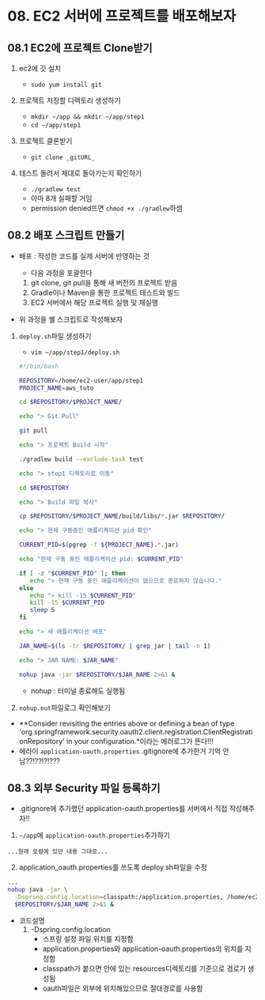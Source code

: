 # 08. EC2 서버에 프로젝트를 배포해보자
## 08.1 EC2에 프로젝트 Clone받기
1. ec2에 깃 설치
    - `sudo yum install git`
    
2. 프로젝트 저장할 디렉토리 생성하기
    - `mkdir ~/app && mkdir ~/app/step1`
    - `cd ~/app/step1`
    
3. 프로젝트 클론받기
    - `git clone _gitURL_`
    
4. 테스트 돌려서 제대로 돌아가는지 확인하기
    - `./gradlew test`
    - 아마 8개 실패할 거임
    - permission denied뜨면 `chmod +x ./gradlew`하셈
    
## 08.2 배포 스크립트 만들기
- 배포 : 작성한 코드를 실제 서버에 반영하는 것
   - 다음 과정을 포괄한다
   1. git clone, git pull을 통해 새 버전의 프로젝트 받음
   2. Gradle이나 Maven을 통한 프로젝트 테스트와 빌드
   3. EC2 서버에서 해당 프로젝트 실행 및 재실행
   
- 위 과정을 쉘 스크립트로 작성해보자
1. `deploy.sh`파일 생성하기
   - `vim ~/app/step1/deploy.sh`
   ~~~bash
   #!/bin/bash
   
   REPOSITORY=/home/ec2-user/app/step1
   PROJECT_NAME=aws_tuto
   
   cd $REPOSITORY/$PROJECT_NAME/
   
   echo "> Git Pull"
   
   git pull
   
   echo "> 프로젝트 Build 시작"
   
   ./gradlew build --exclude-task test
   
   echo "> step1 디렉토리로 이동"
   
   cd $REPOSITORY
   
   echo "> Build 파일 복사"
   
   cp $REPOSITORY/$PROJECT_NAME/build/libs/*.jar $REPOSITORY/
   
   echo "> 현재 구동중인 애플리케이션 pid 확인"
   
   CURRENT_PID=$(pgrep -f ${PROJECT_NAME}.*.jar)
   
   echo "현재 구동 중인 애플리케이션 pid: $CURRENT_PID"
   
   if [ -z "$CURRENT_PID" ]; then
      echo "> 현재 구동 중인 애플리케이션이 없으므로 종료하지 않습니다."
   else
      echo "> kill -15 $CURRENT_PID"
      kill -15 $CURRENT_PID
      sleep 5
   fi
   
   echo "> 새 애플리케이션 배포"
   
   JAR_NAME=$(ls -tr $REPOSITORY/ | grep jar | tail -n 1)
   
   echo "> JAR NAME: $JAR_NAME"
   
   nohup java -jar $REPOSITORY/$JAR_NAME 2>&1 &
   ~~~
   - nohup : 터미널 종료해도 실행됨
     
   
2. `nohup.out`파일로그 확인해보기
- **Consider revisiting the entries above or defining a bean of type 'org.springframework.security.oauth2.client.registration.ClientRegistrationRepository' in your configuration.*이라는 에러로그가 뜬다!!!
- 에라이 `application-oauth.properties` .gitignore에 추가한거 기억 안남??!??!?!???

## 08.3 외부 Security 파일 등록하기
- .gitignore에 추가했던 application-oauth.properties를 서버에서 직접 작성해주자!!
1. `~/app`에 `application-oauth.properties`추가하기
~~~
...원래 로컬에 있던 내용 그대로...
~~~
2. application_oauth.properties를 쓰도록 deploy.sh파일을 수정
~~~bash
...
nohup java -jar \
  -Dspring.config.location=classpath:/application.properties, /home/ec2-user/app/application-oath.properties \
  $REPOSITORY/$JAR_NAME 2>&1 &
~~~
- 코드설명
   1. -Dspring.config.location
      - 스프링 설정 파일 위치를 지정함
      - application.properties와 application-oauth.properties의 위치를 지정함
      - classpath가 붙으면 안에 있는 resources디렉토리를 기준으로 경로가 생성됨
      - oauth파일은 외부에 위치해있으므로 절대경로를 사용함